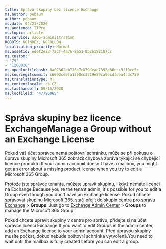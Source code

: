 ```yaml
---
title: Správa skupiny bez licence Exchange
ms.author: pebaum
author: pebaum
ms.date: 04/21/2020
ms.audience: ITPro
ms.topic: article
ms.service: o365-administration
ROBOTS: NOINDEX, NOFOLLOW
localization_priority: Normal
ms.assetid: edef2e23-72cf-4a76-8a51-0b26182187cc
ms.custom:
- "79"
- "1200018"
ms.openlocfilehash: 8a02362eb716e7e879deae7392d86ccc9f10ce5c
ms.sourcegitcommit: c6692ce0fa1358ec3529e59ca0ecdfdea4cdc759
ms.translationtype: MT
ms.contentlocale: cs-CZ
ms.lasthandoff: 09/15/2020
ms.locfileid: "47796065"
---
```

# <a name="manage-a-group-without-an-exchange-license"></a><span data-ttu-id="00c2e-102">Správa skupiny bez licence Exchange</span><span class="sxs-lookup"><span data-stu-id="00c2e-102">Manage a Group without an Exchange License</span></span>

<span data-ttu-id="00c2e-103">Pokud váš účet správce nemá poštovní schránku, může se při pokusu o úpravu skupiny Microsoft 365 zobrazit chybová zpráva týkající se chybějící licence produktu.</span><span class="sxs-lookup"><span data-stu-id="00c2e-103">If your admin account doesn't have a mailbox, you might get an error about a missing product license when you try to edit a Microsoft 365 Group.</span></span>
  
<span data-ttu-id="00c2e-104">Protože jste správce tenanta, můžete upravit skupinu, i když nemáte licenci na Exchange.</span><span class="sxs-lookup"><span data-stu-id="00c2e-104">Because you're the tenant admin, it's possible for you to edit a Group even though you don't have an Exchange license.</span></span> <span data-ttu-id="00c2e-105">Pokud chcete spravovat skupinu Microsoft 365, stačí přejít do skupin [centra pro správu Exchange](https://outlook.office365.com/ecp.aspx) \> **Groups** .</span><span class="sxs-lookup"><span data-stu-id="00c2e-105">Just go to [Exchange Admin Center](https://outlook.office365.com/ecp.aspx) \> **Groups** to manage the Microsoft 365 Group.</span></span>
  
<span data-ttu-id="00c2e-106">Pokud chcete upravit skupiny v centru pro správu, přidejte si na účet správce licenci Exchange.</span><span class="sxs-lookup"><span data-stu-id="00c2e-106">If you want to edit Groups in the admin center, add an Exchange license to your admin account.</span></span> <span data-ttu-id="00c2e-107">Před úpravou skupiny musíte počkat, dokud nebude poštovní schránka vytvořená.</span><span class="sxs-lookup"><span data-stu-id="00c2e-107">You need to wait until the mailbox is fully created before you can edit a group.</span></span>
  